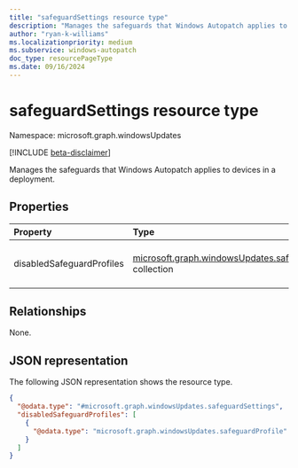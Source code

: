 ```yaml
---
title: "safeguardSettings resource type"
description: "Manages the safeguards that Windows Autopatch applies to devices in a deployment."
author: "ryan-k-williams"
ms.localizationpriority: medium
ms.subservice: windows-autopatch
doc_type: resourcePageType
ms.date: 09/16/2024
---
```


# safeguardSettings resource type

Namespace: microsoft.graph.windowsUpdates

[!INCLUDE [beta-disclaimer](../../includes/beta-disclaimer.md)]

Manages the safeguards that Windows Autopatch applies to devices in a deployment.

## Properties
|Property|Type|Description|
|:---|:---|:---|
|disabledSafeguardProfiles|[microsoft.graph.windowsUpdates.safeguardProfile](../resources/windowsupdates-safeguardprofile.md) collection|List of safeguards to ignore per device.|

## Relationships
None.

## JSON representation
The following JSON representation shows the resource type.
<!-- {
  "blockType": "resource",
  "@odata.type": "microsoft.graph.windowsUpdates.safeguardSettings"
}
-->
``` json
{
  "@odata.type": "#microsoft.graph.windowsUpdates.safeguardSettings",
  "disabledSafeguardProfiles": [
    {
      "@odata.type": "microsoft.graph.windowsUpdates.safeguardProfile"
    }
  ]
}
```

